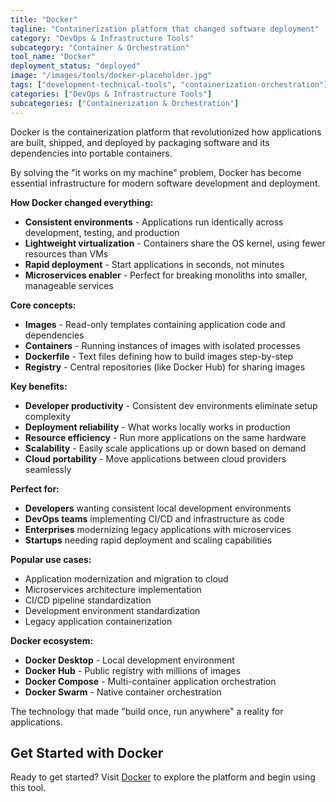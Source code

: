```yaml
---
title: "Docker"
tagline: "Containerization platform that changed software deployment"
category: "DevOps & Infrastructure Tools"
subcategory: "Container & Orchestration"
tool_name: "Docker"
deployment_status: "deployed"
image: "/images/tools/docker-placeholder.jpg"
tags: ["development-technical-tools", "containerization-orchestration"]
categories: ["DevOps & Infrastructure Tools"]
subcategories: ["Containerization & Orchestration"]
---
```

Docker is the containerization platform that revolutionized how applications are built, shipped, and deployed by packaging software and its dependencies into portable containers.

By solving the "it works on my machine" problem, Docker has become essential infrastructure for modern software development and deployment.

**How Docker changed everything:**
- **Consistent environments** - Applications run identically across development, testing, and production
- **Lightweight virtualization** - Containers share the OS kernel, using fewer resources than VMs
- **Rapid deployment** - Start applications in seconds, not minutes
- **Microservices enabler** - Perfect for breaking monoliths into smaller, manageable services

**Core concepts:**
- **Images** - Read-only templates containing application code and dependencies
- **Containers** - Running instances of images with isolated processes
- **Dockerfile** - Text files defining how to build images step-by-step
- **Registry** - Central repositories (like Docker Hub) for sharing images

**Key benefits:**
- **Developer productivity** - Consistent dev environments eliminate setup complexity
- **Deployment reliability** - What works locally works in production
- **Resource efficiency** - Run more applications on the same hardware
- **Scalability** - Easily scale applications up or down based on demand
- **Cloud portability** - Move applications between cloud providers seamlessly

**Perfect for:**
- **Developers** wanting consistent local development environments
- **DevOps teams** implementing CI/CD and infrastructure as code
- **Enterprises** modernizing legacy applications with microservices
- **Startups** needing rapid deployment and scaling capabilities

**Popular use cases:**
- Application modernization and migration to cloud
- Microservices architecture implementation
- CI/CD pipeline standardization
- Development environment standardization
- Legacy application containerization

**Docker ecosystem:**
- **Docker Desktop** - Local development environment
- **Docker Hub** - Public registry with millions of images
- **Docker Compose** - Multi-container application orchestration
- **Docker Swarm** - Native container orchestration

The technology that made "build once, run anywhere" a reality for applications.

## Get Started with Docker

Ready to get started? Visit [Docker](https://www.docker.com) to explore the platform and begin using this tool.